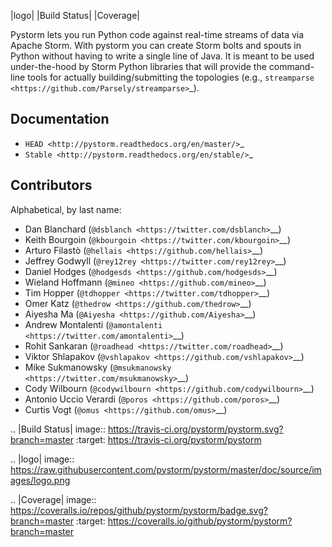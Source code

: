 |logo| |Build Status| |Coverage|

Pystorm lets you run Python code against real-time streams of data via
Apache Storm.  With pystorm you can create Storm bolts and spouts in
Python without having to write a single line of Java.  It is meant to be used
under-the-hood by Storm Python libraries that will provide the command-line
tools for actually building/submitting the topologies (e.g.,
`streamparse <https://github.com/Parsely/streamparse>`_).

Documentation
-------------

* `HEAD <http://pystorm.readthedocs.org/en/master/>`_
* `Stable <http://pystorm.readthedocs.org/en/stable/>`_

Contributors
------------

Alphabetical, by last name:

-  Dan Blanchard (`@dsblanch <https://twitter.com/dsblanch>`__)
-  Keith Bourgoin (`@kbourgoin <https://twitter.com/kbourgoin>`__)
-  Arturo Filastò (`@hellais <https://github.com/hellais>`__)
-  Jeffrey Godwyll (`@rey12rey <https://twitter.com/rey12rey>`__)
-  Daniel Hodges (`@hodgesds <https://github.com/hodgesds>`__)
-  Wieland Hoffmann (`@mineo <https://github.com/mineo>`__)
-  Tim Hopper (`@tdhopper <https://twitter.com/tdhopper>`__)
-  Omer Katz (`@thedrow <https://github.com/thedrow>`__)
-  Aiyesha Ma (`@Aiyesha <https://github.com/Aiyesha>`__)
-  Andrew Montalenti (`@amontalenti <https://twitter.com/amontalenti>`__)
-  Rohit Sankaran (`@roadhead <https://twitter.com/roadhead>`__)
-  Viktor Shlapakov (`@vshlapakov <https://github.com/vshlapakov>`__)
-  Mike Sukmanowsky (`@msukmanowsky <https://twitter.com/msukmanowsky>`__)
-  Cody Wilbourn (`@codywilbourn <https://github.com/codywilbourn>`__)
-  Antonio Uccio Verardi (`@poros <https://github.com/poros>`__)
-  Curtis Vogt (`@omus <https://github.com/omus>`__)

.. |Build Status| image:: https://travis-ci.org/pystorm/pystorm.svg?branch=master
   :target: https://travis-ci.org/pystorm/pystorm

.. |logo| image:: https://raw.githubusercontent.com/pystorm/pystorm/master/doc/source/images/logo.png

.. |Coverage| image:: https://coveralls.io/repos/github/pystorm/pystorm/badge.svg?branch=master
   :target: https://coveralls.io/github/pystorm/pystorm?branch=master
